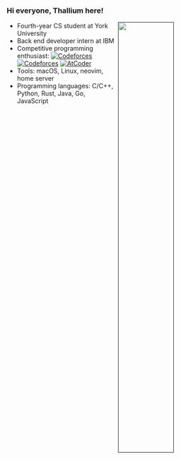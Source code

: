 ### Hi everyone, Thallium here!


[<img align="right" width="50%" src="https://github-readme-stats.vercel.app/api?username=thallium&show_icons=true&theme=nord">]()

- Fourth-year CS student at York University
- Back end developer intern at IBM
- Competitive programming enthusiast: [![Codeforces](https://badges.joonhyung.xyz/codeforces/thallium54.svg)](https://codeforces.com/profile/thallium54) [![Codeforces](https://badges.joonhyung.xyz/codeforces/45muillaht.svg)](https://codeforces.com/profile/45muillaht) [![AtCoder](https://badges.joonhyung.xyz/atcoder/Thallium54.svg?logo=https://img.atcoder.jp/assets/logo.png)](https://atcoder.jp/users/Thallium54)
- Tools: macOS, Linux, neovim, home server
- Programming languages: C/C++, Python, Rust, Java, Go, JavaScript
